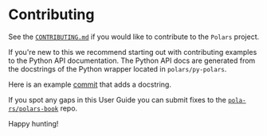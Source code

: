 # Contributing

See the [`CONTRIBUTING.md`](https://github.com/pola-rs/polars/blob/main/CONTRIBUTING.md) if you would like to contribute to the `Polars` project.

If you're new to this we recommend starting out with contributing examples to the Python API documentation. The Python API docs are generated from the docstrings of the Python wrapper located in `polars/py-polars`.

Here is an example [commit](https://github.com/pola-rs/polars/pull/3567/commits/5db9e335f3f2777dd1d6f80df765c6bca8f307b0) that adds a docstring.

If you spot any gaps in this User Guide you can submit fixes to the [`pola-rs/polars-book`](https://github.com/pola-rs/polars-book) repo.

Happy hunting!
